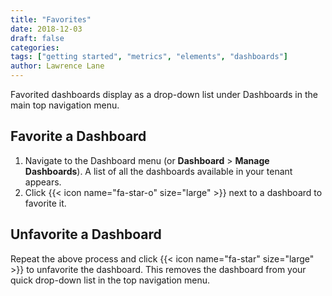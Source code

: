 ```yaml
---
title: "Favorites"
date: 2018-12-03
draft: false
categories:
tags: ["getting started", "metrics", "elements", "dashboards"]
author: Lawrence Lane
---
```


Favorited dashboards display as a drop-down list under Dashboards in the main top navigation menu.

## Favorite a Dashboard
1. Navigate to the Dashboard menu (or **Dashboard** > **Manage Dashboards**). A list of all the dashboards available in your tenant appears.
2. Click {{< icon name="fa-star-o" size="large" >}} next to a dashboard to favorite it.

## Unfavorite a Dashboard
Repeat the above process and click {{< icon name="fa-star" size="large" >}} to unfavorite the dashboard. This removes the dashboard from your quick drop-down list in the top navigation menu.
